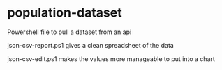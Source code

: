 # population-dataset
Powershell file to pull a dataset from an api

json-csv-report.ps1 gives a clean spreadsheet of the data

json-csv-edit.ps1 makes the values more manageable to put into a chart